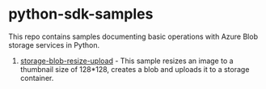 # python-sdk-samples

This repo contains samples documenting basic operations with Azure Blob storage services in Python.

1. [storage-blob-resize-upload](https://github.com/samvaity/python-sdk-samples/tree/master/storage-blob-resize-upload) - This sample resizes an image to a thumbnail size of 128*128, creates a blob and uploads it to a storage container.

